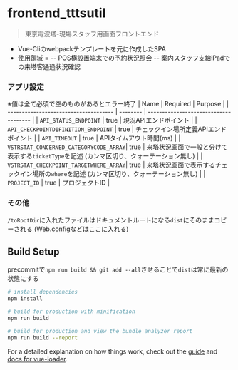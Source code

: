 # frontend_tttsutil
> 東京電波塔-現場スタッフ用画面フロントエンド
- Vue-Cliのwebpackテンプレートを元に作成したSPA
- 使用領域 = 
-- POS横設置端末での予約状況照会
-- 案内スタッフ支給iPadでの来塔客通過状況確認

### アプリ設定
※値は全て必須で空のものがあるとエラー終了
| Name                                   | Required | Purpose                               |
| -------------------------------------  | -------- | ------------------------------------- |
| `API_STATUS_ENDPOINT`                  | true     | 現況APIエンドポイント                      |
| `API_CHECKPOINTDIFINITION_ENDPOINT`    | true     | チェックイン場所定義APIエンドポイント         |
| `API_TIMEOUT`                          | true     | APIタイムアウト時間(ms)                   |
| `VSTRSTAT_CONCERNED_CATEGORYCODE_ARRAY`| true     | 来塔状況画面で一般と分けて表示する`ticketType`を記述 (カンマ区切り、クォーテーション無し)  |
| `VSTRSTAT_CHECKPOINT_TARGETWHERE_ARRAY`| true     | 来塔状況画面で表示するチェックイン場所の`where`を記述 (カンマ区切り、クォーテーション無し)  |
| `PROJECT_ID`                           | true     | プロジェクトID                         |

### その他
`/toRootDir`に入れたファイルはドキュメントルートになる`dist`にそのままコピーされる (Web.configなどはここに入れる)

## Build Setup
precommitで`npm run build && git add --all`させることで`dist`は常に最新の状態にする

``` bash
# install dependencies
npm install

# build for production with minification
npm run build

# build for production and view the bundle analyzer report
npm run build --report
```

For a detailed explanation on how things work, check out the [guide](http://vuejs-templates.github.io/webpack/) and [docs for vue-loader](http://vuejs.github.io/vue-loader).
